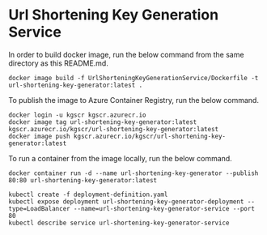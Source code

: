 # Url Shortening Key Generation Service

In order to build docker image, run the below command from the same directory as this README.md.

```shell
docker image build -f UrlShorteningKeyGenerationService/Dockerfile -t url-shortening-key-generator:latest .
```

To publish the image to Azure Container Registry, run the below command.

```shell
docker login -u kgscr kgscr.azurecr.io
docker image tag url-shortening-key-generator:latest kgscr.azurecr.io/kgscr/url-shortening-key-generator:latest
docker image push kgscr.azurecr.io/kgscr/url-shortening-key-generator:latest
```

To run a container from the image locally, run the below command.

```shell
docker container run -d --name url-shortening-key-generator --publish 80:80 url-shortening-key-generator:latest
```

```shell
kubectl create -f deployment-definition.yaml
kubectl expose deployment url-shortening-key-generator-deployment --type=LoadBalancer --name=url-shortening-key-generator-service --port 80
kubectl describe service url-shortening-key-generator-service
```
